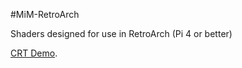 #MiM-RetroArch

Shaders designed for use in RetroArch (Pi 4 or better)

[CRT Demo](demo/crt-demo.html). 